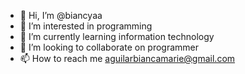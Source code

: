 - 👋 Hi, I’m @biancyaa
- 👀 I’m interested in programming
- 🌱 I’m currently learning information technology
- 💞️ I’m looking to collaborate on programmer
- 📫 How to reach me aguilarbiancamarie@gmail.com

<!---
biancyaa/biancyaa is a ✨ special ✨ repository because its `README.md` (this file) appears on your GitHub profile.
You can click the Preview link to take a look at your changes.
--->
